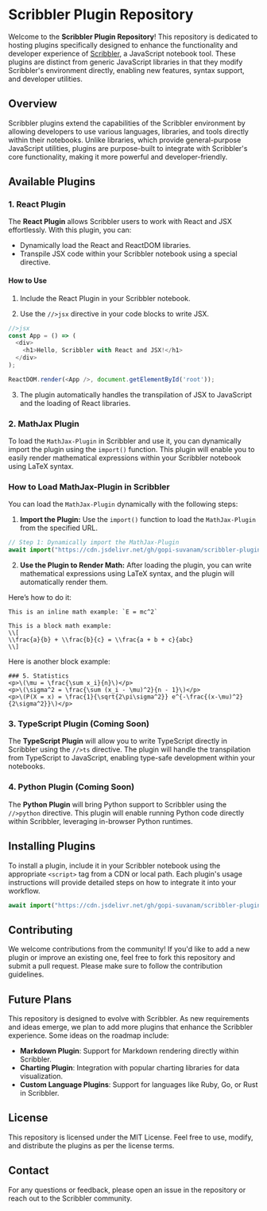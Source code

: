 

# Scribbler Plugin Repository

Welcome to the **Scribbler Plugin Repository**! This repository is dedicated to hosting plugins specifically designed to enhance the functionality and developer experience of [Scribbler](https://scribbler.live), a JavaScript notebook tool. These plugins are distinct from generic JavaScript libraries in that they modify Scribbler's environment directly, enabling new features, syntax support, and developer utilities.

## Overview

Scribbler plugins extend the capabilities of the Scribbler environment by allowing developers to use various languages, libraries, and tools directly within their notebooks. Unlike libraries, which provide general-purpose JavaScript utilities, plugins are purpose-built to integrate with Scribbler's core functionality, making it more powerful and developer-friendly.

## Available Plugins

### 1. React Plugin

The **React Plugin** allows Scribbler users to work with React and JSX effortlessly. With this plugin, you can:

- Dynamically load the React and ReactDOM libraries.
- Transpile JSX code within your Scribbler notebook using a special directive.

#### How to Use

1. Include the React Plugin in your Scribbler notebook.

2. Use the `//>jsx` directive in your code blocks to write JSX.

```javascript
//>jsx
const App = () => (
  <div>
    <h1>Hello, Scribbler with React and JSX!</h1>
  </div>
);

ReactDOM.render(<App />, document.getElementById('root'));
```

3. The plugin automatically handles the transpilation of JSX to JavaScript and the loading of React libraries.

### 2. MathJax Plugin 

To load the `MathJax-Plugin` in Scribbler and use it, you can dynamically import the plugin using the `import()` function. This plugin will enable you to easily render mathematical expressions within your Scribbler notebook using LaTeX syntax.

### **How to Load MathJax-Plugin in Scribbler**

You can load the `MathJax-Plugin` dynamically with the following steps:

1. **Import the Plugin:**
   Use the `import()` function to load the `MathJax-Plugin` from the specified URL.
```javascript
// Step 1: Dynamically import the MathJax-Plugin
await import("https://cdn.jsdelivr.net/gh/gopi-suvanam/scribbler-plugins/mathjax-plugin.js");
```

2. **Use the Plugin to Render Math:**
   After loading the plugin, you can write mathematical expressions using LaTeX syntax, and the plugin will automatically render them.

Here’s how to do it:


```
This is an inline math example: `E = mc^2`

This is a block math example:
\\[
\\frac{a}{b} + \\frac{b}{c} = \\frac{a + b + c}{abc}
\\]
```

Here is another block example:

```
### 5. Statistics
<p>\(\mu = \frac{\sum x_i}{n}\)</p>
<p>\(\sigma^2 = \frac{\sum (x_i - \mu)^2}{n - 1}\)</p>
<p>\(P(X = x) = \frac{1}{\sqrt{2\pi\sigma^2}} e^{-\frac{(x-\mu)^2}{2\sigma^2}}\)</p>
```

### 3. TypeScript Plugin (Coming Soon)

The **TypeScript Plugin** will allow you to write TypeScript directly in Scribbler using the `//>ts` directive. The plugin will handle the transpilation from TypeScript to JavaScript, enabling type-safe development within your notebooks.

### 4. Python Plugin (Coming Soon)

The **Python Plugin** will bring Python support to Scribbler using the `//>python` directive. This plugin will enable running Python code directly within Scribbler, leveraging in-browser Python runtimes.

## Installing Plugins

To install a plugin, include it in your Scribbler notebook using the appropriate `<script>` tag from a CDN or local path. Each plugin's usage instructions will provide detailed steps on how to integrate it into your workflow.

```javascript
await import("https://cdn.jsdelivr.net/gh/gopi-suvanam/scribbler-plugins/react-plugin.min.js")
```

## Contributing

We welcome contributions from the community! If you'd like to add a new plugin or improve an existing one, feel free to fork this repository and submit a pull request. Please make sure to follow the contribution guidelines.

## Future Plans

This repository is designed to evolve with Scribbler. As new requirements and ideas emerge, we plan to add more plugins that enhance the Scribbler experience. Some ideas on the roadmap include:

- **Markdown Plugin**: Support for Markdown rendering directly within Scribbler.
- **Charting Plugin**: Integration with popular charting libraries for data visualization.
- **Custom Language Plugins**: Support for languages like Ruby, Go, or Rust in Scribbler.

## License

This repository is licensed under the MIT License. Feel free to use, modify, and distribute the plugins as per the license terms.

## Contact

For any questions or feedback, please open an issue in the repository or reach out to the Scribbler community.

